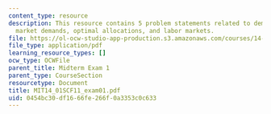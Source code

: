 ```yaml
---
content_type: resource
description: This resource contains 5 problem statements related to demand, supply,
  market demands, optimal allocations, and labor markets.
file: https://ol-ocw-studio-app-production.s3.amazonaws.com/courses/14-01sc-principles-of-microeconomics-fall-2011/0454bc30df1666fe266f0a3353c0c633_MIT14_01SCF11_exam01.pdf
file_type: application/pdf
learning_resource_types: []
ocw_type: OCWFile
parent_title: Midterm Exam 1
parent_type: CourseSection
resourcetype: Document
title: MIT14_01SCF11_exam01.pdf
uid: 0454bc30-df16-66fe-266f-0a3353c0c633
---
```

